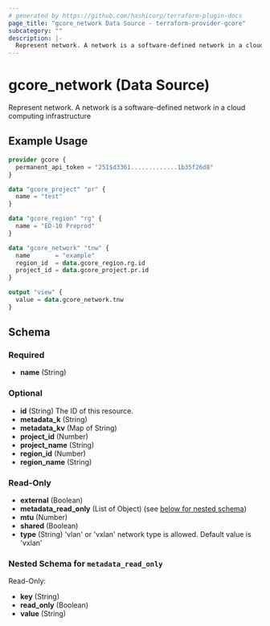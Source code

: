 ```yaml
---
# generated by https://github.com/hashicorp/terraform-plugin-docs
page_title: "gcore_network Data Source - terraform-provider-gcore"
subcategory: ""
description: |-
  Represent network. A network is a software-defined network in a cloud computing infrastructure
---
```


# gcore_network (Data Source)

Represent network. A network is a software-defined network in a cloud computing infrastructure

## Example Usage

```terraform
provider gcore {
  permanent_api_token = "251$d3361.............1b35f26d8"
}

data "gcore_project" "pr" {
  name = "test"
}

data "gcore_region" "rg" {
  name = "ED-10 Preprod"
}

data "gcore_network" "tnw" {
  name       = "example"
  region_id  = data.gcore_region.rg.id
  project_id = data.gcore_project.pr.id
}

output "view" {
  value = data.gcore_network.tnw
}
```

<!-- schema generated by tfplugindocs -->
## Schema

### Required

- **name** (String)

### Optional

- **id** (String) The ID of this resource.
- **metadata_k** (String)
- **metadata_kv** (Map of String)
- **project_id** (Number)
- **project_name** (String)
- **region_id** (Number)
- **region_name** (String)

### Read-Only

- **external** (Boolean)
- **metadata_read_only** (List of Object) (see [below for nested schema](#nestedatt--metadata_read_only))
- **mtu** (Number)
- **shared** (Boolean)
- **type** (String) 'vlan' or 'vxlan' network type is allowed. Default value is 'vxlan'

<a id="nestedatt--metadata_read_only"></a>
### Nested Schema for `metadata_read_only`

Read-Only:

- **key** (String)
- **read_only** (Boolean)
- **value** (String)


